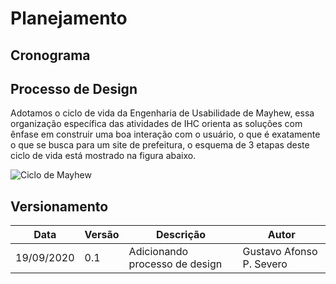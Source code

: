 # Planejamento

## Cronograma 

## Processo de Design

Adotamos o ciclo de vida da Engenharia de Usabilidade de Mayhew, essa organização específica das atividades de IHC orienta as soluções com ênfase em construir uma boa interação com o usuário, o que é exatamente o que se busca para um site de prefeitura, o esquema de 3 etapas deste ciclo de vida está mostrado na figura abaixo.

![Ciclo de Mayhew](/img/Mayhew.png)

## Versionamento

| Data | Versão | Descrição | Autor |
|------|------|------|------|
|19/09/2020|0.1|Adicionando processo de design|Gustavo Afonso P. Severo|